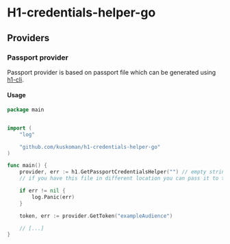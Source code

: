 # H1-credentials-helper-go

## Providers

### Passport provider

Passport provider is based on passport file which can be generated using [h1-cli](https://github.com/hyperonecom/h1-cli).

#### Usage

```go
package main


import (
    "log"

    "github.com/kuskoman/h1-credentials-helper-go"
)

func main() {
    provider, err := h1.GetPassportCredentialsHelper("") // empty string means that the library should look for passport file in ~/.h1/passport.json
    // if you have this file in different location you can pass it to this function

    if err != nil {
        log.Panic(err)
    }

    token, err := provider.GetToken("exampleAudience")

    // [...]
}
```
